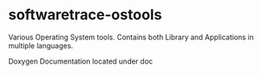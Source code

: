 # softwaretrace-ostools
Various Operating System tools. Contains both Library and Applications in multiple languages.

Doxygen Documentation located under doc
